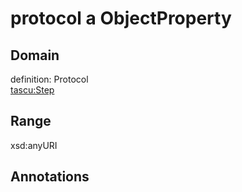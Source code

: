 # protocol a ObjectProperty

## Domain

definition: Protocol<br>
[tascu:Step](/Step)

## Range

xsd:anyURI

## Annotations


